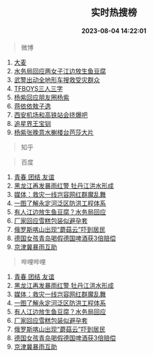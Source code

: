 <div align="center"><h2>实时热搜榜</h2><h4>2023-08-04 14:22:01</h4></div>

> 微博  

1. [大麦](https://s.weibo.com/weibo?q=%E5%A4%A7%E9%BA%A6&t=31&band_rank=1&Refer=top)<br />
2. [水务局回应两女子江边放生鱼豆腐](https://s.weibo.com/weibo?q=%23%E6%B0%B4%E5%8A%A1%E5%B1%80%E5%9B%9E%E5%BA%94%E4%B8%A4%E5%A5%B3%E5%AD%90%E6%B1%9F%E8%BE%B9%E6%94%BE%E7%94%9F%E9%B1%BC%E8%B1%86%E8%85%90%23&t=31&band_rank=2&Refer=top)<br />
3. [武警出动全地形车搜救受灾群众](https://s.weibo.com/weibo?q=%23%E6%AD%A6%E8%AD%A6%E5%87%BA%E5%8A%A8%E5%85%A8%E5%9C%B0%E5%BD%A2%E8%BD%A6%E6%90%9C%E6%95%91%E5%8F%97%E7%81%BE%E7%BE%A4%E4%BC%97%23&t=31&band_rank=3&Refer=top)<br />
4. [TFBOYS三人三字](https://s.weibo.com/weibo?q=%23TFBOYS%E4%B8%89%E4%BA%BA%E4%B8%89%E5%AD%97%23&t=31&band_rank=4&Refer=top)<br />
5. [杨紫回应朋友圈杨紫](https://s.weibo.com/weibo?q=%23%E6%9D%A8%E7%B4%AB%E5%9B%9E%E5%BA%94%E6%9C%8B%E5%8F%8B%E5%9C%88%E6%9D%A8%E7%B4%AB%23&t=31&band_rank=5&Refer=top)<br />
6. [蒋依依敖子逸](https://s.weibo.com/weibo?q=%E8%92%8B%E4%BE%9D%E4%BE%9D%E6%95%96%E5%AD%90%E9%80%B8&t=31&band_rank=6&Refer=top)<br />
7. [西安机场和高铁站会挤爆吧](https://s.weibo.com/weibo?q=%23%E8%A5%BF%E5%AE%89%E6%9C%BA%E5%9C%BA%E5%92%8C%E9%AB%98%E9%93%81%E7%AB%99%E4%BC%9A%E6%8C%A4%E7%88%86%E5%90%A7%23&t=31&band_rank=7&Refer=top)<br />
8. [追星界王宝钏](https://s.weibo.com/weibo?q=%23%E8%BF%BD%E6%98%9F%E7%95%8C%E7%8E%8B%E5%AE%9D%E9%92%8F%23&t=31&band_rank=8&Refer=top)<br />
9. [杨紫张晚意水榭楼台芭莎大片](https://s.weibo.com/weibo?q=%23%E6%9D%A8%E7%B4%AB%E5%BC%A0%E6%99%9A%E6%84%8F%E6%B0%B4%E6%A6%AD%E6%A5%BC%E5%8F%B0%E8%8A%AD%E8%8E%8E%E5%A4%A7%E7%89%87%23&t=31&band_rank=9&Refer=top)<br />

> 知乎  


> 百度  

1. [青春 团结 友谊](https://www.baidu.com/s?wd=%E9%9D%92%E6%98%A5+%E5%9B%A2%E7%BB%93+%E5%8F%8B%E8%B0%8A&sa=fyb_news&rsv_dl=fyb_news)<br />
2. [黑龙江再发暴雨红警 牡丹江洪水形成](https://www.baidu.com/s?wd=%E9%BB%91%E9%BE%99%E6%B1%9F%E5%86%8D%E5%8F%91%E6%9A%B4%E9%9B%A8%E7%BA%A2%E8%AD%A6+%E7%89%A1%E4%B8%B9%E6%B1%9F%E6%B4%AA%E6%B0%B4%E5%BD%A2%E6%88%90&sa=fyb_news&rsv_dl=fyb_news)<br />
3. [媒体：救灾一线岂容网红群魔乱舞](https://www.baidu.com/s?wd=%E5%AA%92%E4%BD%93%EF%BC%9A%E6%95%91%E7%81%BE%E4%B8%80%E7%BA%BF%E5%B2%82%E5%AE%B9%E7%BD%91%E7%BA%A2%E7%BE%A4%E9%AD%94%E4%B9%B1%E8%88%9E&sa=fyb_news&rsv_dl=fyb_news)<br />
4. [一图了解永定河泛区防洪工程体系](https://www.baidu.com/s?wd=%E4%B8%80%E5%9B%BE%E4%BA%86%E8%A7%A3%E6%B0%B8%E5%AE%9A%E6%B2%B3%E6%B3%9B%E5%8C%BA%E9%98%B2%E6%B4%AA%E5%B7%A5%E7%A8%8B%E4%BD%93%E7%B3%BB&sa=fyb_news&rsv_dl=fyb_news)<br />
5. [有人江边放生鱼豆腐？水务局回应](https://www.baidu.com/s?wd=%E6%9C%89%E4%BA%BA%E6%B1%9F%E8%BE%B9%E6%94%BE%E7%94%9F%E9%B1%BC%E8%B1%86%E8%85%90%EF%BC%9F%E6%B0%B4%E5%8A%A1%E5%B1%80%E5%9B%9E%E5%BA%94&sa=fyb_news&rsv_dl=fyb_news)<br />
6. [厂家回应雪糕包装似避孕套](https://www.baidu.com/s?wd=%E5%8E%82%E5%AE%B6%E5%9B%9E%E5%BA%94%E9%9B%AA%E7%B3%95%E5%8C%85%E8%A3%85%E4%BC%BC%E9%81%BF%E5%AD%95%E5%A5%97&sa=fyb_news&rsv_dl=fyb_news)<br />
7. [俄罗斯喀山出现“蘑菇云”吓到居民](https://www.baidu.com/s?wd=%E4%BF%84%E7%BD%97%E6%96%AF%E5%96%80%E5%B1%B1%E5%87%BA%E7%8E%B0%E2%80%9C%E8%98%91%E8%8F%87%E4%BA%91%E2%80%9D%E5%90%93%E5%88%B0%E5%B1%85%E6%B0%91&sa=fyb_news&rsv_dl=fyb_news)<br />
8. [德国女孩青岛喝假德国啤酒获3倍赔偿](https://www.baidu.com/s?wd=%E5%BE%B7%E5%9B%BD%E5%A5%B3%E5%AD%A9%E9%9D%92%E5%B2%9B%E5%96%9D%E5%81%87%E5%BE%B7%E5%9B%BD%E5%95%A4%E9%85%92%E8%8E%B73%E5%80%8D%E8%B5%94%E5%81%BF&sa=fyb_news&rsv_dl=fyb_news)<br />
9. [京津冀暴雨互助](https://www.baidu.com/s?wd=%E4%BA%AC%E6%B4%A5%E5%86%80%E6%9A%B4%E9%9B%A8%E4%BA%92%E5%8A%A9&sa=fyb_news&rsv_dl=fyb_news)<br />

> 哔哩哔哩  

1. [青春 团结 友谊](https://www.baidu.com/s?wd=%E9%9D%92%E6%98%A5+%E5%9B%A2%E7%BB%93+%E5%8F%8B%E8%B0%8A&sa=fyb_news&rsv_dl=fyb_news)<br />
2. [黑龙江再发暴雨红警 牡丹江洪水形成](https://www.baidu.com/s?wd=%E9%BB%91%E9%BE%99%E6%B1%9F%E5%86%8D%E5%8F%91%E6%9A%B4%E9%9B%A8%E7%BA%A2%E8%AD%A6+%E7%89%A1%E4%B8%B9%E6%B1%9F%E6%B4%AA%E6%B0%B4%E5%BD%A2%E6%88%90&sa=fyb_news&rsv_dl=fyb_news)<br />
3. [媒体：救灾一线岂容网红群魔乱舞](https://www.baidu.com/s?wd=%E5%AA%92%E4%BD%93%EF%BC%9A%E6%95%91%E7%81%BE%E4%B8%80%E7%BA%BF%E5%B2%82%E5%AE%B9%E7%BD%91%E7%BA%A2%E7%BE%A4%E9%AD%94%E4%B9%B1%E8%88%9E&sa=fyb_news&rsv_dl=fyb_news)<br />
4. [一图了解永定河泛区防洪工程体系](https://www.baidu.com/s?wd=%E4%B8%80%E5%9B%BE%E4%BA%86%E8%A7%A3%E6%B0%B8%E5%AE%9A%E6%B2%B3%E6%B3%9B%E5%8C%BA%E9%98%B2%E6%B4%AA%E5%B7%A5%E7%A8%8B%E4%BD%93%E7%B3%BB&sa=fyb_news&rsv_dl=fyb_news)<br />
5. [有人江边放生鱼豆腐？水务局回应](https://www.baidu.com/s?wd=%E6%9C%89%E4%BA%BA%E6%B1%9F%E8%BE%B9%E6%94%BE%E7%94%9F%E9%B1%BC%E8%B1%86%E8%85%90%EF%BC%9F%E6%B0%B4%E5%8A%A1%E5%B1%80%E5%9B%9E%E5%BA%94&sa=fyb_news&rsv_dl=fyb_news)<br />
6. [厂家回应雪糕包装似避孕套](https://www.baidu.com/s?wd=%E5%8E%82%E5%AE%B6%E5%9B%9E%E5%BA%94%E9%9B%AA%E7%B3%95%E5%8C%85%E8%A3%85%E4%BC%BC%E9%81%BF%E5%AD%95%E5%A5%97&sa=fyb_news&rsv_dl=fyb_news)<br />
7. [俄罗斯喀山出现“蘑菇云”吓到居民](https://www.baidu.com/s?wd=%E4%BF%84%E7%BD%97%E6%96%AF%E5%96%80%E5%B1%B1%E5%87%BA%E7%8E%B0%E2%80%9C%E8%98%91%E8%8F%87%E4%BA%91%E2%80%9D%E5%90%93%E5%88%B0%E5%B1%85%E6%B0%91&sa=fyb_news&rsv_dl=fyb_news)<br />
8. [德国女孩青岛喝假德国啤酒获3倍赔偿](https://www.baidu.com/s?wd=%E5%BE%B7%E5%9B%BD%E5%A5%B3%E5%AD%A9%E9%9D%92%E5%B2%9B%E5%96%9D%E5%81%87%E5%BE%B7%E5%9B%BD%E5%95%A4%E9%85%92%E8%8E%B73%E5%80%8D%E8%B5%94%E5%81%BF&sa=fyb_news&rsv_dl=fyb_news)<br />
9. [京津冀暴雨互助](https://www.baidu.com/s?wd=%E4%BA%AC%E6%B4%A5%E5%86%80%E6%9A%B4%E9%9B%A8%E4%BA%92%E5%8A%A9&sa=fyb_news&rsv_dl=fyb_news)<br />
